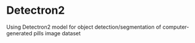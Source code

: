 # Detectron2
Using Detectron2 model for object detection/segmentation of computer-generated pills image dataset
